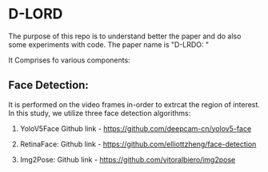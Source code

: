 # D-LORD

The purpose of this repo is to understand better the paper and do also some experiments with code.
The paper name is "D-LRDO: "

It Comprises fo various components:
## Face Detection:
It is performed on the video frames in-order to extrcat the region of interest. In this study, we utilize three face detection algorithms:
1. YoloV5Face
   Github link - https://github.com/deepcam-cn/yolov5-face
   
2. RetinaFace:
   Github link - https://github.com/elliottzheng/face-detection
 
3. Img2Pose: 
   Github link - https://github.com/vitoralbiero/img2pose
